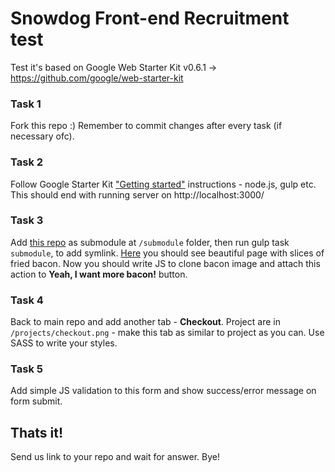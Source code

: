 # Snowdog Front-end Recruitment test

Test it's based on Google Web Starter Kit v0.6.1 -> https://github.com/google/web-starter-kit

### Task 1
Fork this repo :) Remember to commit changes after every task (if necessary ofc).

### Task 2
Follow Google Starter Kit ["Getting started"](https://developers.google.com/web/fundamentals/getting-started/web-starter-kit/?hl=en) instructions - node.js, gulp etc. This should end with running server on http://localhost:3000/

### Task 3
Add [this repo](https://github.com/SnowdogApps/front-end-recruitment-test-submodule) as submodule at `/submodule` folder, then run gulp task `submodule`, to add symlink. [Here](http://localhost:3000/submodule.html) you should see beautiful page with slices of fried bacon. Now you should write JS to clone bacon image and attach this action to **Yeah, I want more bacon!** button.

### Task 4
Back to main repo and add another tab - **Checkout**. Project are in `/projects/checkout.png` - make this tab as similar to project as you can. Use SASS to write your styles.

### Task 5
Add simple JS validation to this form and show success/error message on form submit.


## Thats it!
Send us link to your repo and wait for answer. Bye!
